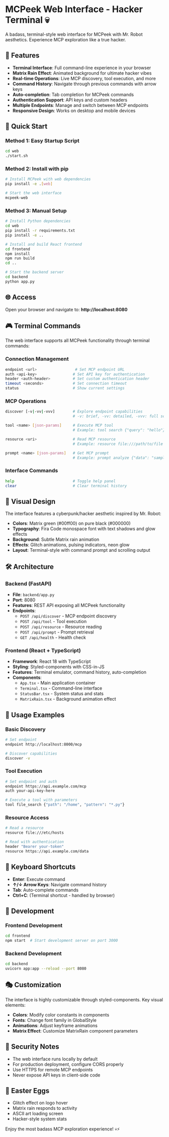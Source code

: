 # MCPeek Web Interface - Hacker Terminal 💀

A badass, terminal-style web interface for MCPeek with Mr. Robot aesthetics. Experience MCP exploration like a true hacker.

## 🎯 Features

- **Terminal Interface**: Full command-line experience in your browser
- **Matrix Rain Effect**: Animated background for ultimate hacker vibes
- **Real-time Operations**: Live MCP discovery, tool execution, and more
- **Command History**: Navigate through previous commands with arrow keys
- **Auto-completion**: Tab completion for MCPeek commands
- **Authentication Support**: API keys and custom headers
- **Multiple Endpoints**: Manage and switch between MCP endpoints
- **Responsive Design**: Works on desktop and mobile devices

## 🚀 Quick Start

### Method 1: Easy Startup Script
```bash
cd web
./start.sh
```

### Method 2: Install with pip
```bash
# Install MCPeek with web dependencies
pip install -e .[web]

# Start the web interface
mcpeek-web
```

### Method 3: Manual Setup
```bash
# Install Python dependencies
cd web
pip install -r requirements.txt
pip install -e ..

# Install and build React frontend
cd frontend
npm install
npm run build
cd ..

# Start the backend server
cd backend
python app.py
```

## 🌐 Access

Open your browser and navigate to: **http://localhost:8080**

## 🎮 Terminal Commands

The web interface supports all MCPeek functionality through terminal commands:

### Connection Management
```bash
endpoint <url>                 # Set MCP endpoint URL
auth <api-key>                # Set API key for authentication
header <auth-header>          # Set custom authentication header
timeout <seconds>             # Set connection timeout
status                        # Show current settings
```

### MCP Operations
```bash
discover [-v|-vv|-vvv]        # Explore endpoint capabilities
                              # -v: brief, -vv: detailed, -vvv: full schema

tool <name> [json-params]     # Execute MCP tool
                              # Example: tool search {"query": "hello"}

resource <uri>                # Read MCP resource
                              # Example: resource file:///path/to/file

prompt <name> [json-params]   # Get MCP prompt
                              # Example: prompt analyze {"data": "sample"}
```

### Interface Commands
```bash
help                          # Toggle help panel
clear                         # Clear terminal history
```

## 🎨 Visual Design

The interface features a cyberpunk/hacker aesthetic inspired by Mr. Robot:

- **Colors**: Matrix green (#00ff00) on pure black (#000000)
- **Typography**: Fira Code monospace font with text shadows and glow effects
- **Background**: Subtle Matrix rain animation
- **Effects**: Glitch animations, pulsing indicators, neon glow
- **Layout**: Terminal-style with command prompt and scrolling output

## 🛠️ Architecture

### Backend (FastAPI)
- **File**: `backend/app.py`
- **Port**: 8080
- **Features**: REST API exposing all MCPeek functionality
- **Endpoints**:
  - `POST /api/discover` - MCP endpoint discovery
  - `POST /api/tool` - Tool execution
  - `POST /api/resource` - Resource reading
  - `POST /api/prompt` - Prompt retrieval
  - `GET /api/health` - Health check

### Frontend (React + TypeScript)
- **Framework**: React 18 with TypeScript
- **Styling**: Styled-components with CSS-in-JS
- **Features**: Terminal emulator, command history, auto-completion
- **Components**:
  - `App.tsx` - Main application container
  - `Terminal.tsx` - Command-line interface
  - `StatusBar.tsx` - System status and stats
  - `MatrixRain.tsx` - Background animation effect

## 📱 Usage Examples

### Basic Discovery
```bash
# Set endpoint
endpoint http://localhost:8000/mcp

# Discover capabilities
discover -v
```

### Tool Execution
```bash
# Set endpoint and auth
endpoint https://api.example.com/mcp
auth your-api-key-here

# Execute a tool with parameters
tool file_search {"path": "/home", "pattern": "*.py"}
```

### Resource Access
```bash
# Read a resource
resource file:///etc/hosts

# Read with authentication
header "Bearer your-token"
resource https://api.example.com/data
```

## 🎯 Keyboard Shortcuts

- **Enter**: Execute command
- **↑/↓ Arrow Keys**: Navigate command history
- **Tab**: Auto-complete commands
- **Ctrl+C**: (Terminal shortcut - handled by browser)

## 🔧 Development

### Frontend Development
```bash
cd frontend
npm start  # Start development server on port 3000
```

### Backend Development
```bash
cd backend
uvicorn app:app --reload --port 8080
```

## 🎭 Customization

The interface is highly customizable through styled-components. Key visual elements:

- **Colors**: Modify color constants in components
- **Fonts**: Change font family in GlobalStyle
- **Animations**: Adjust keyframe animations
- **Matrix Effect**: Customize MatrixRain component parameters

## 🚨 Security Notes

- The web interface runs locally by default
- For production deployment, configure CORS properly
- Use HTTPS for remote MCP endpoints
- Never expose API keys in client-side code

## 🎪 Easter Eggs

- Glitch effect on logo hover
- Matrix rain responds to activity
- ASCII art loading screen
- Hacker-style system stats

Enjoy the most badass MCP exploration experience! 💀⚡